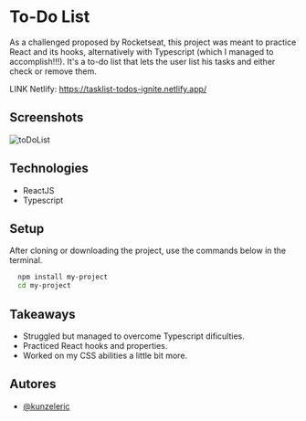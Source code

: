 
# To-Do List

As a challenged proposed by Rocketseat, this project was meant to practice React and its hooks, alternatively with Typescript (which I managed to accomplish!!!). It's a to-do list that lets the user list his tasks and either check or remove them.

LINK Netlify: https://tasklist-todos-ignite.netlify.app/

## Screenshots

![toDoList](https://github.com/kunzeleric/ignite-todo-list/assets/114115220/3f6d9020-0f61-4d60-bb6a-cf55f2169a16)

## Technologies

- ReactJS
- Typescript

## Setup

After cloning or downloading the project, use the commands below in the terminal.

```bash
  npm install my-project
  cd my-project
```
    
## Takeaways

- Struggled but managed to overcome Typescript dificulties.
- Practiced React hooks and properties.
- Worked on my CSS abilities a little bit more.
## Autores

- [@kunzeleric](https://www.github.com/kunzeleric)


